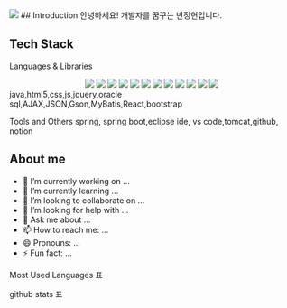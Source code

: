 <img src="https://capsule-render.vercel.app/api?type=waving&color=auto&height=200&section=header&text=Baaan&fontSize=90" />
## Introduction
안녕하세요! 개발자를 꿈꾸는 반정현입니다.

## Tech Stack

Languages & Libraries
<div align="center">
  <img src="https://img.shields.io/badge/아이콘내용-바탕색?style=flat&logo=로고이름&logoColor=white"/>
	<img src="https://img.shields.io/badge/Java-007396?style=flat&logo=Java&logoColor=white" />
	<img src="https://img.shields.io/badge/HTML5-E34F26?style=flat&logo=HTML5&logoColor=white" />
	<img src="https://img.shields.io/badge/CSS3-1572B6?style=flat&logo=CSS3&logoColor=white" />

  <img src="https://img.shields.io/badge/JavaScript-1572B6?style=flat&logo=JavaScript&logoColor=white" />
  <img src="https://img.shields.io/badge/jQuery-1572B6?style=flat&logo=jQuery&logoColor=white" />
  <img src="https://img.shields.io/badge/Oracle SQL-1572B6?style=flat&logo=Oracle SQL&logoColor=white" />
  <img src="https://img.shields.io/badge/AJAX-1572B6?style=flat&logo=AJAX&logoColor=white" />
  <img src="https://img.shields.io/badge/JSON-1572B6?style=flat&logo=JSON&logoColor=white" />
  <img src="https://img.shields.io/badge/Gson-1572B6?style=flat&logo=Gson&logoColor=white" />
  <img src="https://img.shields.io/badge/MyBatis-1572B6?style=flat&logo=MyBatis&logoColor=white" />
  <img src="https://img.shields.io/badge/React-1572B6?style=flat&logo=React&logoColor=white" />
</div>
java,html5,css,js,jquery,oracle sql,AJAX,JSON,Gson,MyBatis,React,bootstrap

Tools and Others
spring, spring boot,eclipse ide, vs code,tomcat,github, notion

## About me



- 🔭 I’m currently working on ...
- 🌱 I’m currently learning ...
- 👯 I’m looking to collaborate on ...
- 🤔 I’m looking for help with ...
- 💬 Ask me about ...
- 📫 How to reach me: ...
- 😄 Pronouns: ...
- ⚡ Fun fact: ...


Most Used Languages 표

github stats 표
